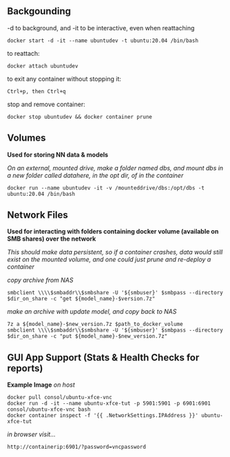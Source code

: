 
## Backgounding
-d to background, and -it to be interactive, even when reattaching
```
docker start -d -it --name ubuntudev -t ubuntu:20.04 /bin/bash 
```
to reattach:
```
docker attach ubuntudev
```
to exit any container without stopping it:
```
Ctrl+p, then Ctrl+q
```
stop and remove container:
```
docker stop ubuntudev && docker container prune
```


## Volumes

**Used for storing NN data & models**

*On an external, mounted drive, make a folder named dbs, 
and mount dbs in a new folder called datahere, in the opt dir, of in the container*
```
docker run --name ubuntudev -it -v /mounteddrive/dbs:/opt/dbs -t ubuntu:20.04 /bin/bash
```

## Network Files

**Used for interacting with folders containing docker volume (available on SMB shares) over the network**

*This should make data persistent, so if a container crashes, data would still exist on the mounted volume, and one could just prune and re-deploy a container*

*copy archive from NAS*
```
smbclient \\\\$smbaddr\\$smbshare -U '${smbuser}' $smbpass --directory $dir_on_share -c "get ${model_name}-$version.7z"
```

*make an archive with update model, and copy back to NAS*
```
7z a ${model_name}-$new_version.7z $path_to_docker_volume
smbclient \\\\$smbaddr\\$smbshare -U '${smbuser}' $smbpass --directory $dir_on_share -c "put ${model_name}-$new_version.7z"
```

## GUI App Support (Stats & Health Checks for reports)

**Example Image**
*on host*
```
docker pull consol/ubuntu-xfce-vnc
docker run -d -it --name ubuntu-xfce-tut -p 5901:5901 -p 6901:6901 consol/ubuntu-xfce-vnc bash
docker container inspect -f '{{ .NetworkSettings.IPAddress }}' ubuntu-xfce-tut
```
*in browser visit...*
```
http://containerip:6901/?password=vncpassword
```
